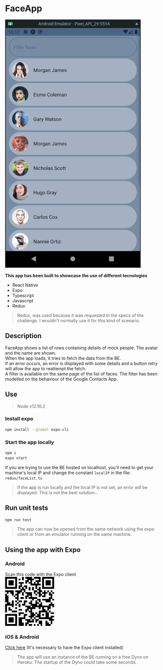 # FaceApp

<img src="./readme-assets/app-preview.png" title="ExpoQR">

**This app has been built to showcase the use of different tecnologies**
- React Native
- Expo
- Typescript
- Javascript
- Redux

>Redux, was used because it was requested in the specs of the challenge. I wouldn't normally use it for this kind of scenario.

## Description
FaceApp shows a list of rows containing details of mock people. The avatar and the name are shown.  
When the app loads, it tries to fetch the data from the BE.  
If an error occurs, an error is displayed with some details and a button retry will allow the app to reattempt the fetch.  
A filter is available on the same page of the list of faces. The filter has been modelled on the behaviour of the Google Contacts App.  

## Use
>Node v12.16.2

### Install expo
```bash
npm install --global expo-cli
```

### Start the app locally
```bash
npm i
expo start
```
If you are trying to use the BE hosted on localhost, you'll need to get your machine's local IP and change the constant `localIP` in the file: `redux/faceList.ts`

>If the app is run locally and the local IP is not set, an error will be displayed. This is not the best solution...

## Run unit tests
```bash
npm run test
```

>The app can now be opened from the same network using the expo client or from an emulator running on the same machine.

## Using the app with Expo


### Android
Scan this code with the Expo client  
<img src="./readme-assets/expo-qr.png" title="ExpoQR">

### iOS & Android
<a href="https://expo.io/@iasevoli90/FaceApp">Click here</a> (It's necessary to have the Expo client installed)


>The app will use an instance of the BE running on a free Dyno on Heroku. The startup of the Dyno could take some seconds.
